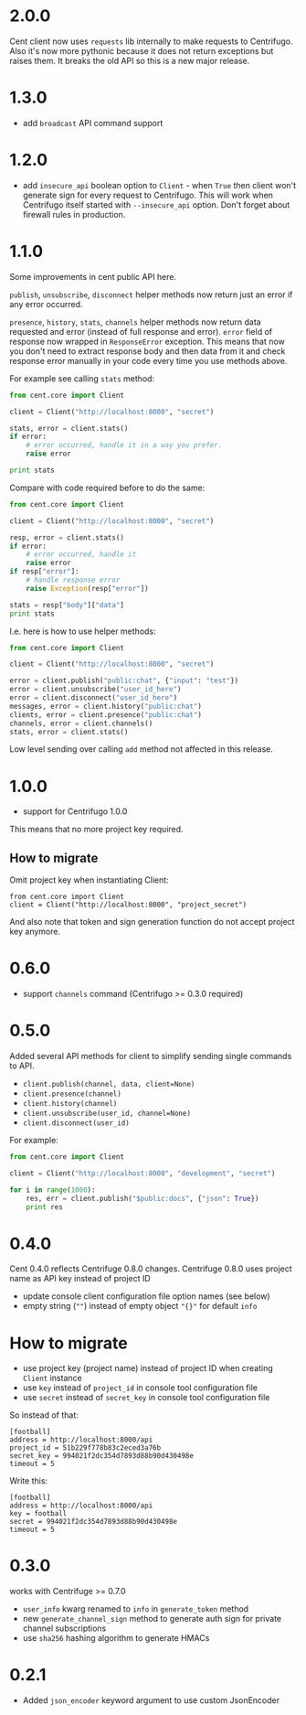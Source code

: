 2.0.0
=====

Cent client now uses `requests` lib internally to make requests to Centrifugo. Also it's now
more pythonic because it does not return exceptions but raises them. It breaks the old API so
this is a new major release.

1.3.0
=====

* add `broadcast` API command support


1.2.0
=====

* add `insecure_api` boolean option to `Client` - when `True` then client
    won't generate sign for every request to Centrifugo. This will work when Centrifugo
    itself started with `--insecure_api` option. Don't forget about firewall rules in production.


1.1.0
=====

Some improvements in cent public API here.

`publish`, `unsubscribe`, `disconnect` helper methods now return just an error if any error occurred.

`presence`, `history`, `stats`, `channels` helper methods now return data requested and error
(instead of full response and error). `error` field of response now wrapped in `ResponseError`
exception. This means that now you don't need to extract response body and then data from it and
check response error manually in your code every time you use methods above.

For example see calling `stats` method:

```python
from cent.core import Client

client = Client("http://localhost:8000", "secret")

stats, error = client.stats()
if error:
    # error occurred, handle it in a way you prefer.
    raise error

print stats
```

Compare with code required before to do the same:

```python
from cent.core import Client

client = Client("http://localhost:8000", "secret")

resp, error = client.stats()
if error:
    # error occurred, handle it
    raise error
if resp["error"]:
    # handle response error
    raise Exception(resp["error"])

stats = resp["body"]["data"]
print stats
```

I.e. here is how to use helper methods:

```python
from cent.core import Client

client = Client("http://localhost:8000", "secret")

error = client.publish("public:chat", {"input": "test"})
error = client.unsubscribe("user_id_here")
error = client.disconnect("user_id_here")
messages, error = client.history("public:chat")
clients, error = client.presence("public:chat")
channels, error = client.channels()
stats, error = client.stats()
```

Low level sending over calling `add` method not affected in this release.


1.0.0
=====

* support for Centrifugo 1.0.0

This means that no more project key required.

How to migrate
--------------

Omit project key when instantiating Client:

```
from cent.core import Client
client = Client("http://localhost:8000", "project_secret")
```

And also note that token and sign generation function do not accept project key anymore.

0.6.0
=====

* support `channels` command (Centrifugo >= 0.3.0 required)

0.5.0
=====

Added several API methods for client to simplify sending single commands to API.

* `client.publish(channel, data, client=None)`
* `client.presence(channel)`
* `client.history(channel)`
* `client.unsubscribe(user_id, channel=None)`
* `client.disconnect(user_id)`

For example:

```python
from cent.core import Client

client = Client("http://localhost:8000", "development", "secret")

for i in range(1000):
    res, err = client.publish("$public:docs", {"json": True})
    print res
```

0.4.0
=====

Cent 0.4.0 reflects Centrifuge 0.8.0 changes. Centrifuge 0.8.0 uses project name as API key instead of project ID

* update console client configuration file option names (see below)
* empty string (`""`) instead of empty object `"{}"` for default `info`


How to migrate
==============

* use project key (project name) instead of project ID when creating `Client` instance
* use `key` instead of `project_id` in console tool configuration file
* use `secret` instead of `secret_key` in console tool configuration file

So instead of that:
```
[football]
address = http://localhost:8000/api
project_id = 51b229f778b83c2eced3a76b
secret_key = 994021f2dc354d7893d88b90d430498e
timeout = 5
```

Write this:
```
[football]
address = http://localhost:8000/api
key = football
secret = 994021f2dc354d7893d88b90d430498e
timeout = 5
```


0.3.0
=====

works with Centrifuge >= 0.7.0

* `user_info` kwarg renamed to `info` in `generate_token` method
* new `generate_channel_sign` method to generate auth sign for private channel subscriptions
* use `sha256` hashing algorithm to generate HMACs

0.2.1
=====

* Added `json_encoder` keyword argument to use custom JsonEncoder